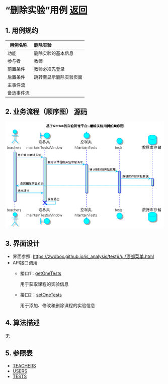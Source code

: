 ﻿<!-- markdownlint-disable MD033-->
<!-- 禁止MD033类型的警告 https://www.npmjs.com/package/markdownlint -->

# “删除实验”用例 [返回](../README.md)
## 1. 用例规约

|用例名称|删除实验|
|-------|:-------------|
|功能|删除实验的基本信息|
|参与者|教师|
|前置条件|教师必须先登录|
|后置条件|跳转至显示删除实验页面|
|主事件流||
|备选事件流| |

## 2. 业务流程（顺序图） [源码](../src/sequence删除实验.puml)
![sequence1](../image/sequence删除实验.png)

## 3. 界面设计
- 界面参照: https://zwdbox.github.io/is_analysis/test6/ui/顶部菜单.html
- API接口调用
    - 接口1：[getOneTests](../接口/getOneTests.md)

        用于获取课程的实验信息

    - 接口2：[setOneTests](../接口/setOneTests.md)

        用于添加、修改和删除课程的实验信息

## 4. 算法描述
无

## 5. 参照表
- [TEACHERS](../数据库设计.md/#TEACHERS)
- [USERS](../数据库设计.md/#USERS)
- [TESTS](../数据库设计.md/#TESTS)
